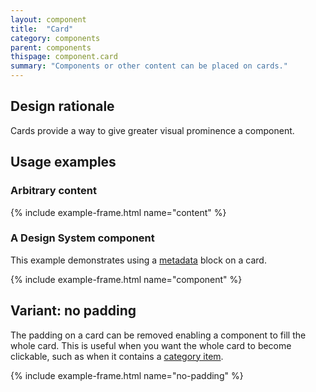 ```yaml
---
layout: component
title:  "Card"
category: components
parent: components
thispage: component.card
summary: "Components or other content can be placed on cards."
---
```


## Design rationale

Cards provide a way to give greater visual prominence a component.

## Usage examples

### Arbitrary content

{% include example-frame.html name="content" %}

### A Design System component

This example demonstrates using a [metadata](/components/metadata) block on a card.

{% include example-frame.html name="component" %}


## Variant: no padding

The padding on a card can be removed enabling a component to fill the whole card. This is useful when you want the whole card to become clickable, such as when it contains a [category item](/components/category-item).

{% include example-frame.html name="no-padding" %}
